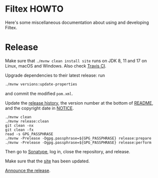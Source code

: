 # Filtex HOWTO

Here's some miscellaneous documentation about using and developing Filtex.

# Release

Make sure that `./mvnw clean install site` runs on JDK 8, 11 and 17
on Linux, macOS and Windows.
Also check [Travis CI](https://travis-ci.org/julianhyde/filtex).

Upgrade dependencies to their latest release: run
```bash
./mvnw versions:update-properties
```
and commit the modified `pom.xml`.

Update the [release history](HISTORY.md),
the version number at the bottom of [README](README.md),
and the copyright date in [NOTICE](NOTICE).

```
./mvnw clean
./mvnw release:clean
git clean -nx
git clean -fx
read -s GPG_PASSPHRASE
./mvnw -Prelease -Dgpg.passphrase=${GPG_PASSPHRASE} release:prepare
./mvnw -Prelease -Dgpg.passphrase=${GPG_PASSPHRASE} release:perform
```

Then go to [Sonatype](https://oss.sonatype.org/#stagingRepositories),
log in, close the repository, and release.

Make sure that the [site](http://www.hydromatic.net/filtex/) has been updated.

[Announce the release](https://twitter.com/julianhyde/status/622842100736856064).
